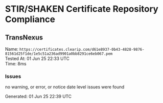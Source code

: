 # STIR/SHAKEN Certificate Repository Compliance

## TransNexus

Name: `https://certificates.clearip.com/d61e8937-0b43-4828-9876-81561d25f1de/1e5c51a236ad9901a0bb8291ce6eb067.pem`\
Tested At: 01 Jun 25 22:33 UTC\
Time: 8ms

### Issues

no warning, or error, or notice date level issues were found

Generated: 01 Jun 25 22:39 UTC